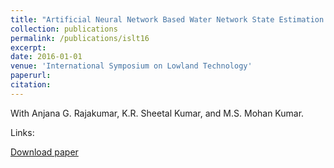 ```yaml
---
title: "Artificial Neural Network Based Water Network State Estimation Tool for Bangalore Inflow System"
collection: publications
permalink: /publications/islt16
excerpt: 
date: 2016-01-01
venue: 'International Symposium on Lowland Technology'
paperurl: 
citation: 
---
```


With Anjana G. Rajakumar, K.R. Sheetal Kumar, and M.S. Mohan Kumar.

Links:

<a href='https://justinpayan.github.io/files/ISLT_2016_Paper.pdf'>Download paper</a>